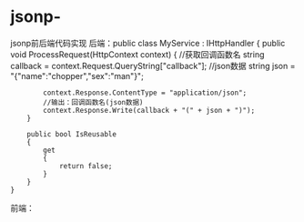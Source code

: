 # jsonp-
jsonp前后端代码实现
后端：public class MyService : IHttpHandler
    {
        public void ProcessRequest(HttpContext context)
        {
            //获取回调函数名
            string callback = context.Request.QueryString["callback"];
            //json数据
            string json = "{\"name\":\"chopper\",\"sex\":\"man\"}";

            context.Response.ContentType = "application/json";
            //输出：回调函数名(json数据)
            context.Response.Write(callback + "(" + json + ")");
        }

        public bool IsReusable
        {
            get
            {
                return false;
            }
        }
    }
   前端：
   <script type="text/javascript">
    function addScriptTag(src){
        var script = document.createElement('script');
        script.setAttribute("type","text/javascript");
        script.src = src;
        document.body.appendChild(script);
    }
    
    window.onload = function(){
        //调用远程服务
        addScriptTag("http://localhost:20002/MyService.ashx?callback=person");
        
    }
    //回调函数person
    function person(data) {
        alert(data.name + " is a " + data.sex);
    }
</script>
